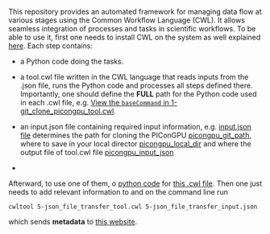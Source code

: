 This repository provides an automated framework for managing data flow at various stages using the Common Workflow Language (CWL). It allows seamless integration of processes and tasks in scientific workflows.
To be able to use it, first one needs to install CWL on the system as well explained [here](https://github.com/mafshari64/common_workflow_language/blob/main/how%20to%20install%20Common%20Workflow%20Language_cwl.txt).
Each step contains:

- a Python code doing the tasks.
- a tool.cwl file written in the CWL language that reads inputs from the .json file, runs the Python code and processes all steps defined there. Importantly, one should define the **FULL** path for the Python code used in each .cwl file, e.g.
[View the `baseCommand` in 1-git_clone_picongpu_tool.cwl](https://github.com/mafshari64/common_workflow_language/blob/main/1-git_clone_picongpu_tool.cwl#L4).  
- an input.json file containing required input information, e.g. [input.json file](https://github.com/mafshari64/common_workflow_language/blob/main/1-git_clone_picongpu_input.json) determines the path for cloning the PIConGPU [picongpu_git_path](https://github.com/mafshari64/common_workflow_language/blob/main/1-git_clone_picongpu_input.json#L2C6-L2C23), where to save in your local director [picongpu_local_dir](https://github.com/mafshari64/common_workflow_language/blob/main/1-git_clone_picongpu_input.json#L3C6-L3C24) and where the output file of tool.cwl file [picongpu_input_json]()

- 
Afterward, to use one of them, o [python code](https://github.com/mafshari64/common_workflow_language/blob/main/5-json_file_transfer.py) for [this .cwl file](https://github.com/mafshari64/common_workflow_language/blob/main/5-json_file_transfer_tool.cwl).
Then one just needs to add relevant information to  and on the command line run 


`cwltool 5-json_file_transfer_tool.cwl 5-json_file_transfer_input.json`

which sends **metadata** to [this website](https://fwksimulationlogger.fz-rossendorf.de/login).
